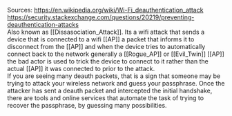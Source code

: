 Sources:
https://en.wikipedia.org/wiki/Wi-Fi_deauthentication_attack
https://security.stackexchange.com/questions/20219/preventing-deauthentication-attacks
\
Also known as [[Dissasociation_Attack]]. Its a wifi attack that sends a device that is connected to a wifi [[AP]] a packet that informs it to disconnect from the [[AP]] and when the device tries to automatically connect back to the network generally a [[Rogue_AP]] or [[Evil_Twin]] [[AP]] the bad actor is used to trick the device to connect to it rather than the actual [[AP]] it was connected to prior to the attack.
\
If you are seeing many deauth packets, that is a sign that someone may be trying to attack your wireless network and guess your passphrase. Once the attacker has sent a deauth packet and intercepted the initial handshake, there are tools and online services that automate the task of trying to recover the passphrase, by guessing many possibilities.
